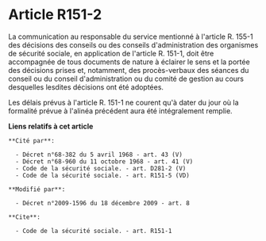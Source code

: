 # Article R151-2

La communication au responsable du service mentionné à l'article R. 155-1 des décisions des conseils ou des conseils
d'administration des organismes de sécurité sociale, en application de l'article R. 151-1, doit être accompagnée de tous
documents de nature à éclairer le sens et la portée des décisions prises et, notamment, des procès-verbaux des séances du
conseil ou du conseil d'administration ou du comité de gestion au cours desquelles lesdites décisions ont été adoptées. 

Les délais prévus à l'article R. 151-1 ne courent qu'à dater du jour où la formalité prévue à l'alinéa précédent aura été
intégralement remplie.

**Liens relatifs à cet article**

	**Cité par**:

	  - Décret n°68-382 du 5 avril 1968 - art. 43 (V)
	  - Décret n°68-960 du 11 octobre 1968 - art. 41 (V)
	  - Code de la sécurité sociale. - art. D281-2 (V)
	  - Code de la sécurité sociale. - art. R151-5 (VD)

	**Modifié par**:

	  - Décret n°2009-1596 du 18 décembre 2009 - art. 8

	**Cite**:

	  - Code de la sécurité sociale. - art. R151-1
